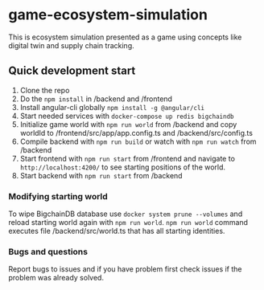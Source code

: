 # game-ecosystem-simulation

This is ecosystem simulation presented as a game using concepts like digital twin and supply chain tracking.

## Quick development start

1. Clone the repo
2. Do the ```npm install``` in /backend and /frontend
3. Install angular-cli globally ```npm install -g @angular/cli```
4. Start needed services with ```docker-compose up redis bigchaindb```
5. Initialize game world with ```npm run world``` from /backend and copy worldId to /frontend/src/app/app.config.ts and /backend/src/config.ts
6. Compile backend with ```npm run build``` or watch with ```npm run watch``` from /backend
7. Start frontend with ```npm run start``` from /frontend and navigate to ```http://localhost:4200/``` to see starting positions of the world.
8. Start backend with ```npm run start``` from /backend

### Modifying starting world

To wipe BigchainDB database use ```docker system prune --volumes``` and reload starting world again with ```npm run world```.
```npm run world``` command executes file /backend/src/world.ts that has all starting identities.

### Bugs and questions

Report bugs to issues and if you have problem first check issues if the problem was already solved.
